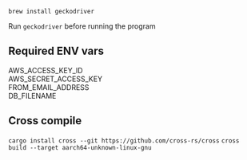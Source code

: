 ```
brew install geckodriver
```

Run ```geckodriver``` before running the program


## Required ENV vars
AWS_ACCESS_KEY_ID  
AWS_SECRET_ACCESS_KEY  
FROM_EMAIL_ADDRESS  
DB_FILENAME

## Cross compile
```cargo install cross --git https://github.com/cross-rs/cross```
```cross build --target aarch64-unknown-linux-gnu```
